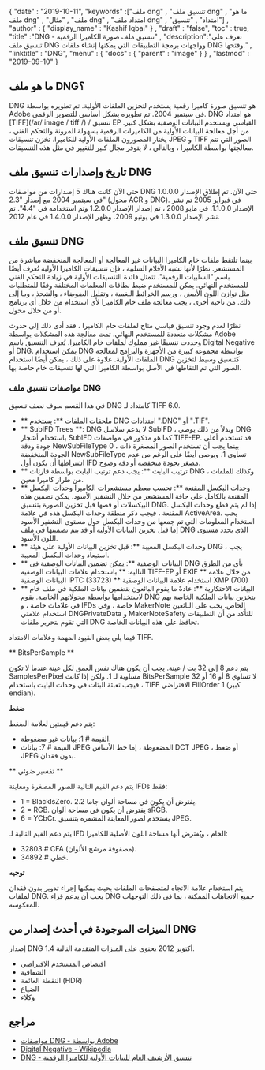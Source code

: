 {
  "date" : "2019-10-11",
  "keywords" :["ملف dng" , "تنسيق ملف dng" , "ما هو ملف dng" , "ملف" , "مثال dng" , "امتداد ملف dng" , "امتداد" , "تنسيق"] ,
  "author" : {
    "display_name" : "Kashif Iqbal"
} ,
  "draft" : "false",
  "toc" : true,
  "title" :"DNG - تنسيق ملف صورة الكاميرا الرقمية" ,
  "description":"تعرف على تنسيق ملف DNG وواجهات برمجة التطبيقات التي يمكنها إنشاء ملفات DNG وفتحها." ,
  "linktitle" : "DNG",
  "menu" : {
    "docs" : {
      "parent" : "image"
}
} ,
  "lastmod" : "2019-09-10"
}

## ما هو ملف DNG؟

DNG هو تنسيق صورة كاميرا رقمية يستخدم لتخزين الملفات الأولية. تم تطويره بواسطة Adobe في سبتمبر 2004. تم تطويره بشكل أساسي للتصوير الرقمي. DNG هو امتداد [TIFF](/ar/ image / tiff /) / تنسيق EP القياسي ويستخدم البيانات الوصفية بشكل كبير. من أجل معالجة البيانات الأولية من الكاميرات الرقمية بسهولة المرونة والتحكم الفني ، يختار المصورون الملفات الأولية للكاميرا. تخزن تنسيقات JPEG و TIFF الصور التي تتم معالجتها بواسطة الكاميرا ، وبالتالي ، لا يتوفر مجال كبير للتغيير في مثل هذه التنسيقات.

## تاريخ وإصدارات تنسيق ملف DNG

حتى الآن كانت هناك 5 إصدارات من مواصفات DNG حتى الآن. تم إطلاق الإصدار 1.0.0.0 في سبتمبر 2004 مع إصدار "2.3" (محول ACR و DNG). في فبراير 2005 تم نشر الإصدار 1.1.0.0. في مايو 2008 ، تم إصدار الإصدار 1.2.0.0 وتم استخدامه في "4.4". تم نشر الإصدار 1.3.0.0 في يونيو 2009. وظهر الإصدار 1.4.0.0 في عام 2012.

## تنسيق ملف DNG

بينما تلتقط ملفات خام الكاميرا البيانات غير المعالجة أو المعالجة المنخفضة مباشرة من المستشعر. نظرًا لأنها تشبه الأفلام السلبية ، فإن تنسيقات الكاميرا الأولية تُعرف أيضًا باسم "السلبيات الرقمية". تتمثل فائدة التنسيقات الأولية في زيادة التحكم الفني للمستخدم النهائي. يمكن للمستخدم ضبط نطاقات المعلمات المختلفة وفقًا للمتطلبات مثل توازن اللون الأبيض ، ورسم الخرائط النغمية ، وتقليل الضوضاء ، والشحذ ، وما إلى ذلك. من ناحية أخرى ، يجب معالجة ملف خام الكاميرا لأي استخدام من خلال أي برنامج أو من خلال محول.

نظرًا لعدم وجود تنسيق قياسي متاح لملفات خام الكاميرا ، فقد أدى ذلك إلى حدوث مشكلات متعددة للمستخدم النهائي. تمت معالجة هذه المشكلات بواسطة Adobe وحددت تنسيقًا غير مملوك لملفات خام الكاميرا. يُعرف التنسيق باسم Digital Negative أو DNG. يمكن استخدام DNG بواسطة مجموعة كبيرة من الأجهزة والبرامج لمعالجة الملفات الأولية. علاوة على ذلك ، يمكن أيضًا استخدام DNG كتنسيق وسيط لتخزين الصور التي تم التقاطها في الأصل بواسطة الكاميرا التي لها تنسيقات خام خاصة بها.

### مواصفات تنسيق ملف DNG

في هذا القسم سوف نصف تنسيق DNG كامتداد لـ TIFF 6.0.

* ** ملحقات الملفات **: يستخدم DNG امتدادات ".DNG" أو ".TIF".
* ** SubIFD Trees **: DNG لا يدعم سلاسل SubIFD ، وبدلاً من ذلك يوصي DNG باستخدام أشجار SubIFD كما هو مذكور في مواصفات TIFF-EP. قد تستخدم أعلى جودة ودقة NewSubFileType 0 ، بينما يجب أن تستخدم الصور المصغرة ذات الجودة المنخفضة NewSubFileType تساوي 1. ويوصى أيضًا على الرغم من عدم اشتراطها أن يكون أول IFD مصغر بجودة منخفضة أو دقة وضوح.
* ** ترتيب البايت **: يجب دعم ترتيب البايت بواسطة قارئات DNG ، وكذلك للملفات من طراز كاميرا معين.
* ** وحدات البكسل المقنعة **: تحسب معظم مستشعرات الكاميرا وحدات البكسل المقنعة بالكامل على حافة المستشعر من خلال التشفير الأسود. يمكن تضمين هذه البيكسلات أو قصها قبل تخزين الصورة بتنسيق DNG. إذا لم يتم قطع وحدات البكسل المقنعة ، فيجب ذكر منطقة وحدات البكسل هذه في علامة ActiveArea. يجب استخدام المعلومات التي تم جمعها من وحدات البكسل حول مستوى التشفير الأسود إما قبل تخزين البيانات الأولية أو قد يتم تضمينها في ملف DNG الذي يحدد مستوى اللون الأسود.
* ** وحدات البكسل المعيبة **: قبل تخزين البيانات الأولية على هيئة DNG ، يجب استبعاد وحدات البكسل المعيبة.
* ** البيانات الوصفية **: يمكن تضمين البيانات الوصفية في DNG بأي من الطرق التالية:
** باستخدام علامات البيانات الوصفية TIFF-EP أو EXIF
** من خلال علامة البيانات الوصفية IPTC (33723)
** استخدام علامة البيانات الوصفية XMP (700)
* ** البيانات الاحتكارية **: عادةً ما يقوم البائعون بتضمين بيانات الملكية في ملف خام لاستخدامها بواسطة محولاتهم الخاصة. يقوم DNG بتخزين بيانات الملكية الخاصة بهم في علامات خاصة ، و IFDs خاصة ، وفي MakerNote الخاص. يجب على البائعين استخدام علامتي DNGPrivateData و MakerNoteSafety للتأكد من أن التطبيقات التي تقوم بتحرير ملفات DNG تحافظ على هذه البيانات الخاصة.

فيما يلي بعض القيود المهمة وعلامات الامتداد TIFF.

** BitsPerSample **

يتم دعم 8 إلى 32 بت / عينة. يجب أن يكون هناك نفس العمق لكل عينة عندما لا تكون SamplesPerPixel مساوية لـ 1. ولكن إذا كانت BitsPerSample لا تساوي 8 أو 16 أو 32 ، فيجب تعبئة البتات في وحدات البايت باستخدام TIFF الافتراضي FillOrder 1 (كبير endian).

**ضغط**

يتم دعم قيمتين لعلامة الضغط:

* القيمة # 1: بيانات غير مضغوطة.
* القيمة # 7: بيانات JPEG المضغوطة ، إما خط الأساس DCT JPEG ، أو ضغط JPEG بدون فقدان.

** تفسير ضوئي **

يتم دعم القيم التالية للصور المصغرة ومعاينة IFDs فقط:

* 1 = BlackIsZero. يفترض أن يكون في مساحة ألوان جاما 2.2.
* 2 = RGB. يفترض أن يكون في مساحة ألوان sRGB.
* 6 = YCbCr. يستخدم لصور المعاينة المشفرة بتنسيق JPEG.

يتم دعم القيم التالية لـ IFD الخام ، ويُفترض أنها مساحة اللون الأصلية للكاميرا:

* 32803 # CFA (مصفوفة مرشح الألوان).
* 34892 # خطي.

**توجيه**

يتم استخدام علامة الاتجاه لمتصفحات الملفات بحيث يمكنها إجراء تدوير بدون فقدان لملفات DNG. يجب أن يدعم قراء DNG جميع الاتجاهات الممكنة ، بما في ذلك التوجهات المعكوسة.

## الميزات الموجودة في أحدث إصدار من DNG

إصدار DNG 1.4 أكتوبر 2012 يحتوي على الميزات المتقدمة التالية.

* اقتصاص المستخدم الافتراضي
* الشفافية
* النقطة العائمة (HDR)
* الضياع
* وكلاء

## مراجع ##

* [مواصفات DNG - بواسطة Adobe](https://www.kronometric.org/phot/processing/DNG/dng_spec_1.4.0.0.pdf)
* [Digital Negative - Wikipedia](https://en.wikipedia.org/wiki/Digital_Negative)
* [DNG - تنسيق الأرشيف العام للبيانات الأولية للكاميرا الرقمية](https://helpx.adobe.com/camera-raw/digital-negative.html)

